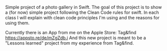 Simple project of a photo gallery in Swift.
The goal of this project is to show a (for now) simple project following the Clean Code rules for swift.
In each class I will explain with clean code principles I'm using and the reasons for using them.

Currently there is an App from me on the Apple Store: Tag&find https://appsto.re/de/mZgZdb.i
And this new project is meant to be a "Lessons learned" project from my experience from Tag&find.
